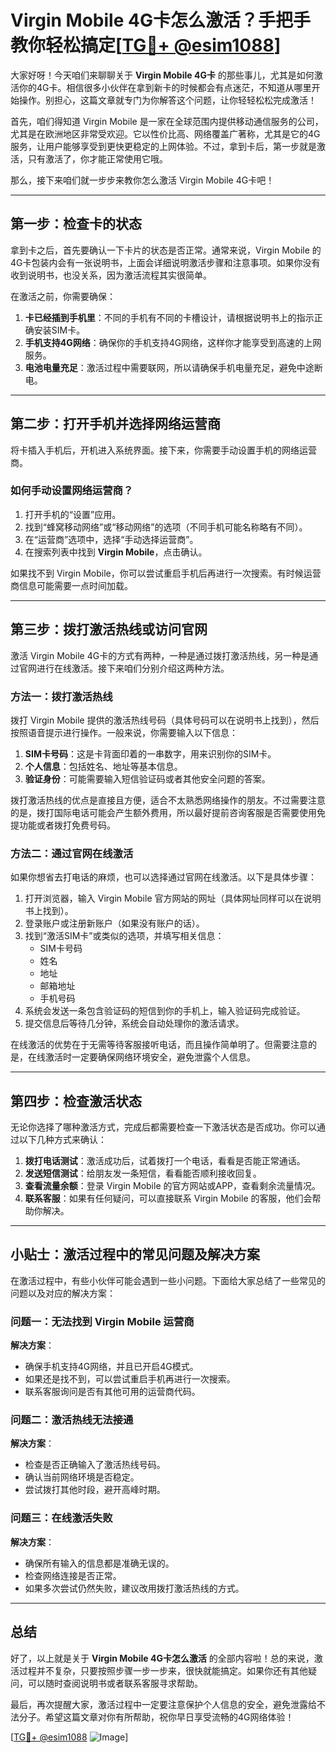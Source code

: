 # Virgin Mobile 4G卡怎么激活？手把手教你轻松搞定[[TG💪+ @esim1088](https://t.me/s/esim1088)]

大家好呀！今天咱们来聊聊关于 **Virgin Mobile 4G卡** 的那些事儿，尤其是如何激活你的4G卡。相信很多小伙伴在拿到新卡的时候都会有点迷茫，不知道从哪里开始操作。别担心，这篇文章就专门为你解答这个问题，让你轻轻松松完成激活！

首先，咱们得知道 Virgin Mobile 是一家在全球范围内提供移动通信服务的公司，尤其是在欧洲地区非常受欢迎。它以性价比高、网络覆盖广著称，尤其是它的4G服务，让用户能够享受到更快更稳定的上网体验。不过，拿到卡后，第一步就是激活，只有激活了，你才能正常使用它哦。

那么，接下来咱们就一步步来教你怎么激活 Virgin Mobile 4G卡吧！

---

## 第一步：检查卡的状态

拿到卡之后，首先要确认一下卡片的状态是否正常。通常来说，Virgin Mobile 的4G卡包装内会有一张说明书，上面会详细说明激活步骤和注意事项。如果你没有收到说明书，也没关系，因为激活流程其实很简单。

在激活之前，你需要确保：

1. **卡已经插到手机里**：不同的手机有不同的卡槽设计，请根据说明书上的指示正确安装SIM卡。
2. **手机支持4G网络**：确保你的手机支持4G网络，这样你才能享受到高速的上网服务。
3. **电池电量充足**：激活过程中需要联网，所以请确保手机电量充足，避免中途断电。

---

## 第二步：打开手机并选择网络运营商

将卡插入手机后，开机进入系统界面。接下来，你需要手动设置手机的网络运营商。

### 如何手动设置网络运营商？

1. 打开手机的“设置”应用。
2. 找到“蜂窝移动网络”或“移动网络”的选项（不同手机可能名称略有不同）。
3. 在“运营商”选项中，选择“手动选择运营商”。
4. 在搜索列表中找到 **Virgin Mobile**，点击确认。

如果找不到 Virgin Mobile，你可以尝试重启手机后再进行一次搜索。有时候运营商信息可能需要一点时间加载。

---

## 第三步：拨打激活热线或访问官网

激活 Virgin Mobile 4G卡的方式有两种，一种是通过拨打激活热线，另一种是通过官网进行在线激活。接下来咱们分别介绍这两种方法。

### 方法一：拨打激活热线

拨打 Virgin Mobile 提供的激活热线号码（具体号码可以在说明书上找到），然后按照语音提示进行操作。一般来说，你需要输入以下信息：

1. **SIM卡号码**：这是卡背面印着的一串数字，用来识别你的SIM卡。
2. **个人信息**：包括姓名、地址等基本信息。
3. **验证身份**：可能需要输入短信验证码或者其他安全问题的答案。

拨打激活热线的优点是直接且方便，适合不太熟悉网络操作的朋友。不过需要注意的是，拨打国际电话可能会产生额外费用，所以最好提前咨询客服是否需要使用免提功能或者拨打免费号码。

### 方法二：通过官网在线激活

如果你想省去打电话的麻烦，也可以选择通过官网在线激活。以下是具体步骤：

1. 打开浏览器，输入 Virgin Mobile 官方网站的网址（具体网址同样可以在说明书上找到）。
2. 登录账户或注册新账户（如果没有账户的话）。
3. 找到“激活SIM卡”或类似的选项，并填写相关信息：
   - SIM卡号码
   - 姓名
   - 地址
   - 邮箱地址
   - 手机号码
4. 系统会发送一条包含验证码的短信到你的手机上，输入验证码完成验证。
5. 提交信息后等待几分钟，系统会自动处理你的激活请求。

在线激活的优势在于无需等待客服接听电话，而且操作简单明了。但需要注意的是，在线激活时一定要确保网络环境安全，避免泄露个人信息。

---

## 第四步：检查激活状态

无论你选择了哪种激活方式，完成后都需要检查一下激活状态是否成功。你可以通过以下几种方式来确认：

1. **拨打电话测试**：激活成功后，试着拨打一个电话，看看是否能正常通话。
2. **发送短信测试**：给朋友发一条短信，看看能否顺利接收回复。
3. **查看流量余额**：登录 Virgin Mobile 的官方网站或APP，查看剩余流量情况。
4. **联系客服**：如果有任何疑问，可以直接联系 Virgin Mobile 的客服，他们会帮助你解决。

---

## 小贴士：激活过程中的常见问题及解决方案

在激活过程中，有些小伙伴可能会遇到一些小问题。下面给大家总结了一些常见的问题以及对应的解决方案：

### 问题一：无法找到 Virgin Mobile 运营商

**解决方案**：
- 确保手机支持4G网络，并且已开启4G模式。
- 如果还是找不到，可以尝试重启手机再进行一次搜索。
- 联系客服询问是否有其他可用的运营商代码。

### 问题二：激活热线无法接通

**解决方案**：
- 检查是否正确输入了激活热线号码。
- 确认当前网络环境是否稳定。
- 尝试拨打其他时段，避开高峰时期。

### 问题三：在线激活失败

**解决方案**：
- 确保所有输入的信息都是准确无误的。
- 检查网络连接是否正常。
- 如果多次尝试仍然失败，建议改用拨打激活热线的方式。

---

## 总结

好了，以上就是关于 **Virgin Mobile 4G卡怎么激活** 的全部内容啦！总的来说，激活过程并不复杂，只要按照步骤一步一步来，很快就能搞定。如果你还有其他疑问，可以随时查阅说明书或者联系客服寻求帮助。

最后，再次提醒大家，激活过程中一定要注意保护个人信息的安全，避免泄露给不法分子。希望这篇文章对你有所帮助，祝你早日享受流畅的4G网络体验！

[[TG💪+ @esim1088](https://t.me/s/esim1088) ![Image](https://i.postimg.cc/4NQfJmqS/Snipaste-2025-05-13-00-14-12.png)]